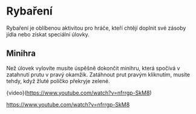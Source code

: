 # Rybaření

 Rybaření je oblíbenou aktivitou pro hráče, kteří chtějí doplnit své zásoby jídla nebo získat speciální úlovky.

 ## Minihra
 Než úlovek vylovíte musíte úspěšně dokončit minihru, která spočívá v zatahnutí prutu v pravý okamžik. Zatáhnout prut pravým kliknutím, musíte tehdy, když žluté políčko překryje zelené.

 {video}(https://www.youtube.com/watch?v=nfrrgp-SkM8)

 https://www.youtube.com/watch?v=nfrrgp-SkM8
 
